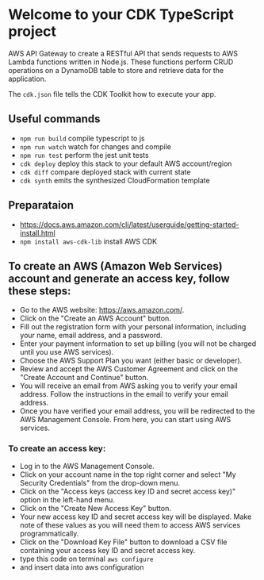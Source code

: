 # Welcome to your CDK TypeScript project
AWS API Gateway to create a RESTful API that sends requests to AWS Lambda functions written in Node.js. 
These functions perform CRUD operations on a DynamoDB table to store and retrieve data for the application.

The `cdk.json` file tells the CDK Toolkit how to execute your app.

## Useful commands

* `npm run build`   compile typescript to js
* `npm run watch`   watch for changes and compile
* `npm run test`    perform the jest unit tests
* `cdk deploy`      deploy this stack to your default AWS account/region
* `cdk diff`        compare deployed stack with current state
* `cdk synth`       emits the synthesized CloudFormation template


## Preparataion

 * https://docs.aws.amazon.com/cli/latest/userguide/getting-started-install.html
 * `npm install aws-cdk-lib` install AWS CDK 
  
## To create an AWS (Amazon Web Services) account and generate an access key, follow these steps:

- Go to the AWS website: https://aws.amazon.com/.
- Click on the "Create an AWS Account" button.
- Fill out the registration form with your personal information, including your name, email address, and a password.
- Enter your payment information to set up billing (you will not be charged until you use AWS services).
- Choose the AWS Support Plan you want (either basic or developer).
- Review and accept the AWS Customer Agreement and click on the "Create Account and Continue" button.
- You will receive an email from AWS asking you to verify your email address. Follow the instructions in the email to verify your email address.
- Once you have verified your email address, you will be redirected to the AWS Management Console. From here, you can start using AWS services.

 ### To create an access key:

- Log in to the AWS Management Console.
- Click on your account name in the top right corner and select "My Security Credentials" from the drop-down menu.
- Click on the "Access keys (access key ID and secret access key)" option in the left-hand menu.
- Click on the "Create New Access Key" button.
- Your new access key ID and secret access key will be displayed. Make note of these values as you will need them to access AWS services programmatically.
- Click on the "Download Key File" button to download a CSV file containing your access key ID and secret access key.
- type this code on terminal ```aws configure```
- and insert data into aws configuration